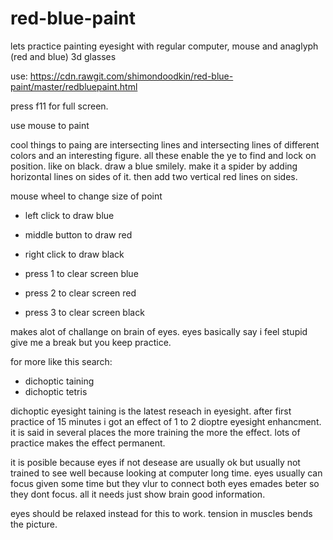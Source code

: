 # red-blue-paint

lets practice painting eyesight with regular computer, mouse and anaglyph (red and blue) 3d glasses

use: https://cdn.rawgit.com/shimondoodkin/red-blue-paint/master/redbluepaint.html

press f11 for full screen.

use mouse to paint

cool things to paing are intersecting lines and intersecting lines of different colors and an interesting figure. all these enable the ye to find and lock on position.
like on black. draw a blue smilely. make it a spider by adding horizontal lines on sides of it. then add two vertical red lines on sides.

mouse wheel to change size of point

* left click to draw blue
* middle button to draw red
* right click to draw black

* press 1 to clear screen blue
* press 2 to clear screen red 
* press 3 to clear screen black


makes alot of challange on brain of eyes. eyes basically say i feel stupid give me a break but you keep practice.

for more like this search:

* dichoptic taining
* dichoptic tetris

dichoptic eyesight taining is the latest reseach in eyesight.
after first practice of 15 minutes i got an effect of 1 to 2 dioptre eyesight enhancment.
it is said in several places the more training the more the effect. lots of practice makes the effect permanent.


it is posible because eyes if not desease are usually ok
but usually not trained to see well because looking at computer long time.
eyes usually can focus given some time but they vlur to connect both eyes emades beter so they dont focus.
all it needs just show brain good information.

eyes should be relaxed instead for this to work. tension in muscles bends the picture.
